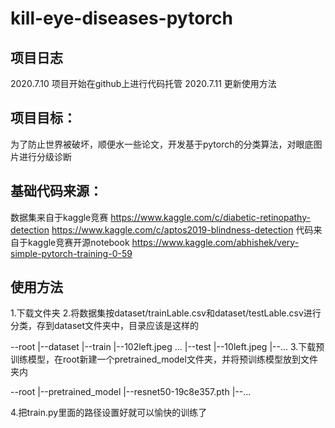 # kill-eye-diseases-pytorch

## 项目日志
2020.7.10 项目开始在github上进行代码托管
2020.7.11 更新使用方法

## 项目目标：
为了防止世界被破坏，顺便水一些论文，开发基于pytorch的分类算法，对眼底图片进行分级诊断

## 基础代码来源：
数据集来自于kaggle竞赛
https://www.kaggle.com/c/diabetic-retinopathy-detection
https://www.kaggle.com/c/aptos2019-blindness-detection
代码来自于kaggle竞赛开源notebook
https://www.kaggle.com/abhishek/very-simple-pytorch-training-0-59

## 使用方法
1.下载文件夹
2.将数据集按dataset/trainLable.csv和dataset/testLable.csv进行分类，存到dataset文件夹中，目录应该是这样的

--root
 |--dataset
   |--train
     |--102left.jpeg
     ...
   |--test
     |--10left.jpeg
     |--...
3.下载预训练模型，在root新建一个pretrained_model文件夹，并将预训练模型放到文件夹内

--root
 |--pretrained_model
   |--resnet50-19c8e357.pth
   |--...
   
4.把train.py里面的路径设置好就可以愉快的训练了
